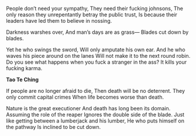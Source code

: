 People don’t need your sympathy,
They need their fucking johnsons,
The only reason they unrepentantly betray the public trust,
Is because their leaders have led them to believe in nossing.

Darkness warshes over,
And man’s days are as grass—
Blades cut down by blades.

Yet he who swings the sword,
Will only amputate his own ear.
And he who waves his piece around on the lanes
Will not make it to the next round robin.
Do you see what happens when you fuck a stranger in the ass?
It kills your fucking karma.

**Tao Te Ching**

If people are no longer afraid to die,
Then death will be no deterrent.
They only commit capital crimes
When life becomes worse than death.

Nature is the great executioner
And death has long been its domain.
Assuming the role of the reaper
Ignores the double side of the blade.
Just like getting between a lumberjack and his lumber,
He who puts himself on the pathway
Is inclined to be cut down.